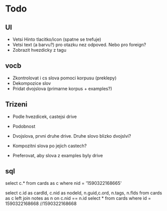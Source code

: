 # Todo

## UI
- Vetsi Hinto tlacitko/icon (spatne se trefuje)
- Vetsi text (a barvu?) pro otazku nez odpoved. Nebo pro foreign?
- Zobrazit hvezdicky z tagu

## vocb

- Zkontrolovat i cs slova pomoci korpusu (preklepy)
- Dekompozice slov
- Pridat dvojslova (primarne korpus + examples?)

## Trizeni
- Podle hvezdicek, castejsi drive
- Podobnost 
 
- Dvojslova, prvni druhe drive. Druhe slovo blizko dvojslvi? 
- Kompozitni slova po jejich castech?
- Preferovat, aby slova z examples byly drive
 
 
 ## sql
 select c.* from cards as c where nid = '1590322168665'
 
select c.id as cardId, c.nid as nodeId,  n.guid,c.ord,  n.tags,  n.flds from cards as c left join  notes as n on c.nid == n.id
select * from cards where id =  1590322168668
//1590322168668
 
